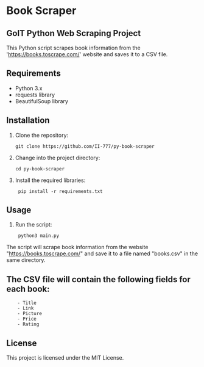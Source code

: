 # Book Scraper
## GoIT Python Web Scraping Project

This Python script scrapes book information from the 'https://books.toscrape.com/' website and saves it to a CSV file.

## Requirements

- Python 3.x
- requests library
- BeautifulSoup library

## Installation

1. Clone the repository:

   ```shell
   git clone https://github.com/II-777/py-book-scraper
   ```
2. Change into the project directory:

   ```shell
   cd py-book-scraper
   ```
3. Install the required libraries:

   ```shell
    pip install -r requirements.txt
   ```

## Usage

1. Run the script:

   ```shell
    python3 main.py
   ```

The script will scrape book information from the website "https://books.toscrape.com/" and save it to a file named "books.csv" in the same directory.

## The CSV file will contain the following fields for each book:

        - Title
        - Link
        - Picture
        - Price
        - Rating

## License

This project is licensed under the MIT License.
